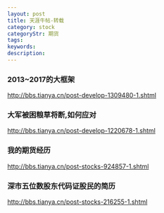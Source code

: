 ```yaml
---
layout: post
title: 天涯牛帖-转载
category: stock
categoryStr: 期货
tags: 
keywords: 
description: 
---
```


### 2013~2017的大框架
http://bbs.tianya.cn/post-develop-1309480-1.shtml

### 大军被困粮草将断,如何应对
http://bbs.tianya.cn/post-develop-1220678-1.shtml

### 我的期货经历

http://bbs.tianya.cn/post-stocks-924857-1.shtml

### 深市五位数股东代码证股民的简历

http://bbs.tianya.cn/post-stocks-216255-1.shtml

